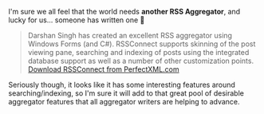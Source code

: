 I'm sure we all feel that the world needs **another RSS Aggregator**, and lucky for us... someone has written one 🙂

> Darshan Singh has created an excellent RSS aggregator using Windows Forms (and C#). RSSConnect supports skinning of the post viewing pane, searching and indexing of posts using the integrated database support as well as a number of other customization points.
> [Download RSSConnect from PerfectXML.com](http://www.perfectxml.com/RSSConnect/)

Seriously though, it looks like it has some interesting features around searching/indexing, so I'm sure it will add to that great pool of desirable aggregator features that all aggregator writers are helping to advance.